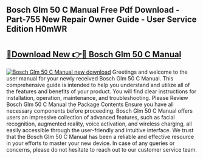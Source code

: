 ## Bosch Glm 50 C Manual Free Pdf Download - Part-755 New Repair Owner Guide - User Service Edition H0mWR

# <h2><a href="http://bc14060.oget.top/?id=Bosch+Glm+50+C+Manual">🔗Download New 👉🔴 Bosch Glm 50 C Manual</a></h2>

[![Bosch Glm 50 C Manual new download](https://i.imgur.com/5g1atiW.png)](http://bc14060.oget.top/?id=Bosch+Glm+50+C+Manual)
Greetings and welcome to the user manual for your newly received Bosch Glm 50 C Manual. This comprehensive guide is intended to help you understand and utilize all of the features and benefits of your product. You will find clear instructions for installation, operation, maintenance, and troubleshooting. Please Review Bosch Glm 50 C Manual the Package Contents Ensure you have all necessary components before proceeding. Bosch Glm 50 C Manual offers users an impressive collection of advanced features, such as facial recognition, augmented reality, voice activation, and wireless charging, all easily accessible through the user-friendly and intuitive interface. We trust that the Bosch Glm 50 C Manual has been a reliable and effective resource in your efforts to master your new device. In case of any queries or concerns, please do not hesitate to reach out to our customer service team.
